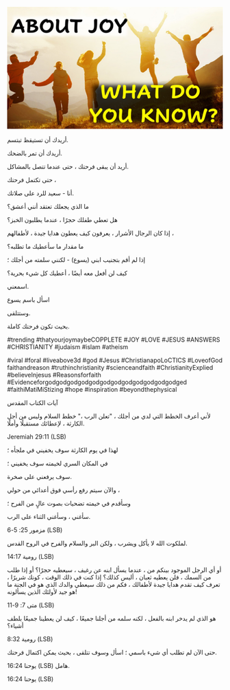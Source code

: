 ![Video cover image](../cover.jpg "cover photo")

أريدك أن تستيقظ تبتسم.

أريدك أن تمر بالضحك.

أريد أن يبقى فرحتك ، حتى عندما تتصل بالمشاكل.

حتى تكتمل فرحتك ،

أنا - سعيد للرد على صلاتك.

ما الذي يجعلك تعتقد أنني أعشق؟

هل تعطي طفلك حجرًا ، عندما يطلبون الخبز؟

إذا كان الرجال الأشرار ، يعرفون كيف يعطون هدايا جيدة ، لأطفالهم ،

ما مقدار ما سأعطيك ما تطلبه؟

إذا لم أقم بتجنيب ابني (يسوع) - لكنني سلمته من أجلك ؛

كيف لن أفعل معه أيضًا ، أعطيك كل شيء بحرية؟

اسمعني.

اسأل باسم يسوع

وستتلقى.

بحيث تكون فرحتك كاملة.

#trending #thatyourjoymaybeCOPPLETE #JOY #LOVE #JESUS ​​#ANSWERS #CHRISTIANITY #judaism #islam #atheism

#viral #foral #liveabove3d #god #Jesus #ChristianapoLoCTICS #LoveofGod faithandreason #truthinchristianity #scienceandfaith #ChristianityExplied #believeInjesus #Reasonsforfaith #Evidenceforgodgodgodgodgodgodgodgodgodgodgodgodged #faithiMatiMiStizing #hope #inspiration #beyondthephysical

آيات الكتاب المقدس

لأني أعرف الخطط التي لدي من أجلك ، "تعلن الرب ،" خطط السلام وليس من أجل الكارثة ، لإعطائك مستقبلًا وأملًا.

Jeremiah 29:11 (LSB)

لهذا في يوم الكارثة سوف يخفيني في ملجأه ؛

في المكان السري لخيمته سوف يخفيني ؛

سوف يرفعني على صخرة.

والآن سيتم رفع رأسي فوق أعدائي من حولي ،

وسأقدم في خيمته تضحيات بصوت عالٍ من الفرح ؛

سأغني ، وسأغني الثناء على الرب.

مزمور 25: 5-6 (LSB)

لملكوت الله لا يأكل ويشرب ، ولكن البر والسلام والفرح في الروح القدس.

رومية 14:17 (LSB)

أو أي الرجل الموجود بينكم من ، عندما يسأل ابنه عن رغيف ، سيعطيه حجرًا؟ أو إذا طلب من السمك ، فلن يعطيه ثعبان ، أليس كذلك؟ إذا كنت في ذلك الوقت ، كونك شريرًا ، تعرف كيف تقدم هدايا جيدة لأطفالك ، فكم من ذلك سيعطي والدك الذي هو في الجنة ما هو جيد لأولئك الذين يسألونه!

متى 7: 9-11 (LSB)

هو الذي لم يدخر ابنه بالفعل ، لكنه سلمه من أجلنا جميعًا ، كيف لن يعطينا جميعًا بلطف أشياء؟

رومية 8:32 (LSB)

حتى الآن لم تطلب أي شيء باسمي ؛ اسأل وسوف تتلقى ، بحيث يمكن اكتمال فرحتك.

يوحنا 16:24 (LSB) هامل.

يوحنا 16:24 (LSB)